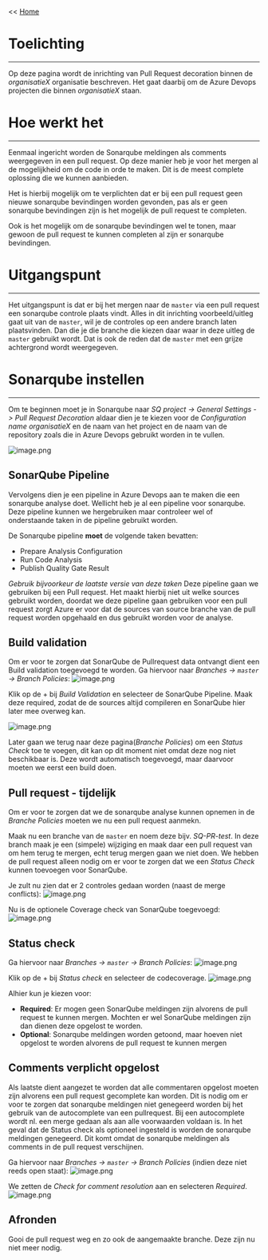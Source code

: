 << [Home](https://codewithedwin.github.io/EdwinsDocumentation/)

# Toelichting
---

Op deze pagina wordt de inrichting van Pull Request decoration binnen de _organisatieX_ organisatie beschreven. Het gaat daarbij om de Azure Devops projecten die binnen _organisatieX_ staan.

# Hoe werkt het
---

Eenmaal ingericht worden de Sonarqube meldingen als comments weergegeven in een pull request. Op deze manier heb je voor het mergen al de mogelijkheid om de code in orde te maken. Dit is de meest complete oplossing die we kunnen aanbieden.

Het is hierbij mogelijk om te verplichten dat er bij een pull request geen nieuwe sonarqube bevindingen worden gevonden, pas als er geen sonarqube bevindingen zijn is het mogelijk de pull request te completen.

Ook is het mogelijk om de sonarqube bevindingen wel te tonen, maar gewoon de pull request te kunnen completen al zijn er sonarqube bevindingen.

# Uitgangspunt
---

Het uitgangspunt is dat er bij het mergen naar de `master` via een pull request een sonarqube controle plaats vindt. Alles in dit inrichting voorbeeld/uitleg gaat uit van de `master`, wil je de controles op een andere branch laten plaatsvinden. Dan die je die branche die kiezen daar waar in deze uitleg de `master` gebruikt wordt. Dat is ook de reden dat de `master` met een grijze achtergrond wordt weergegeven.

# Sonarqube instellen
---

Om te beginnen moet je in Sonarqube naar _SQ project -> General Settings -> Pull Request Decoration_ aldaar dien je te kiezen voor de _Configuration name_ _organisatieX_ en de naam van het project en de naam van de repository zoals die in Azure Devops gebruikt worden in te vullen.

![image.png](https://codewithedwin.github.io/EdwinsDocumentation/SonarQube/GeneralSettings.png)

## SonarQube Pipeline
Vervolgens dien je een pipeline in Azure Devops aan te maken die een sonarqube analyse doet.
Wellicht heb je al een pipeline voor sonarqube. Deze pipeline kunnen we hergebruiken maar controleer wel of onderstaande taken in de pipeline gebruikt worden.

De Sonarqube pipeline **moet** de volgende taken bevatten:
- Prepare Analysis Configuration
- Run Code Analysis
- Publish Quality Gate Result

_Gebruik bijvoorkeur de laatste versie van deze taken_
Deze pipeline gaan we gebruiken bij een Pull request. Het maakt hierbij niet uit welke sources gebruikt worden, doordat we deze pipeline gaan gebruiken voor een pull request zorgt Azure er voor dat de sources van source branche van de pull request worden opgehaald en dus gebruikt worden voor de analyse.

## Build validation
Om er voor te zorgen dat SonarQube de Pullrequest data ontvangt dient een Build validation toegevoegd te worden.
Ga hiervoor naar _Branches -> `master` -> Branch Policies_:
![image.png](https://codewithedwin.github.io/EdwinsDocumentation/SonarQube/BranchePolicies.png)

Klik op de + bij _Build Validation_ en selecteer de SonarQube Pipeline. Maak deze required, zodat de de sources altijd compileren en SonarQube hier later mee overweg kan.

![image.png](https://codewithedwin.github.io/EdwinsDocumentation/SonarQube/AddPolicy.png)

Later gaan we terug naar deze pagina(_Branche Policies_) om een _Status Check_ toe te voegen, dit kan op dit moment niet omdat deze nog niet beschikbaar is. Deze wordt automatisch toegevoegd, maar daarvoor moeten we eerst een build doen.

## Pull request - tijdelijk
Om er voor te zorgen dat we de sonarqube analyse kunnen opnemen in de _Branche Policies_ moeten we nu een pull request aanmekn.

Maak nu een branche van de `master` en noem deze bijv. _SQ-PR-test_. In deze branch maak je een (simpele) wijziging en maak daar een pull request van om hem terug te mergen, echt terug mergen gaan we niet doen. We hebben de pull request alleen nodig om er voor te zorgen dat we een _Status Check_ kunnen toevoegen voor SonarQube.

Je zult nu zien dat er 2 controles gedaan worden (naast de merge conflicts):
![image.png](https://codewithedwin.github.io/EdwinsDocumentation/SonarQube/PRControle.png)

Nu is de optionele Coverage check van SonarQube toegevoegd:
![image.png](https://codewithedwin.github.io/EdwinsDocumentation/SonarQube/PRchecks.png)

## Status check
Ga hiervoor naar _Branches -> `master` -> Branch Policies_:
![image.png](https://codewithedwin.github.io/EdwinsDocumentation/SonarQube/BranchePolicies.png)

Klik op de + bij _Status check_ en selecteer de codecoverage.
![image.png](https://codewithedwin.github.io/EdwinsDocumentation/SonarQube/StatusPolicy.png)

Alhier kun je kiezen voor:
- **Required**: Er mogen geen SonarQube meldingen zijn alvorens de pull request te kunnen mergen. Mochten er wel SonarQube meldingen zijn dan dienen deze opgelost te worden.
- **Optional**: Sonarqube meldingen worden getoond, maar hoeven niet opgelost te worden alvorens de pull request te kunnen mergen

## Comments verplicht opgelost
Als laatste dient aangezet te worden dat alle commentaren opgelost moeten zijn alvorens een pull request gecomplete kan worden.
Dit is nodig om er voor te zorgen dat sonarqube meldingen niet genegeerd worden bij het gebruik van de autocomplete van een pullrequest. Bij een autocomplete wordt nl. een merge gedaan als aan alle voorwaarden voldaan is. In het geval dat de Status check als optioneel ingesteld is worden de sonarqube meldingen genegeerd. Dit komt omdat de sonarqube meldingen als comments in de pull request verschijnen.

Ga hiervoor naar _Branches -> `master` -> Branch Policies_ (indien deze niet reeds open staat):
![image.png](https://codewithedwin.github.io/EdwinsDocumentation/SonarQube/BranchePolicies.png)

We zetten de _Check for comment resolution_ aan en selecteren _Required_.
![image.png](https://codewithedwin.github.io/EdwinsDocumentation/SonarQube/CommitResolution.png)


## Afronden
Gooi de pull request weg en zo ook de aangemaakte branche. Deze zijn nu niet meer nodig.
